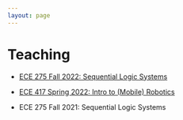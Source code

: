 ```yaml
---
layout: page
---
```


# Teaching

- [ECE 275 Fall 2022: Sequential Logic Systems](/ECE275-Sequential-Logic)
- [ECE 417 Spring 2022: Intro to (Mobile) Robotics](/ECE417-Mobile-Robots)

- ECE 275 Fall 2021: Sequential Logic Systems
